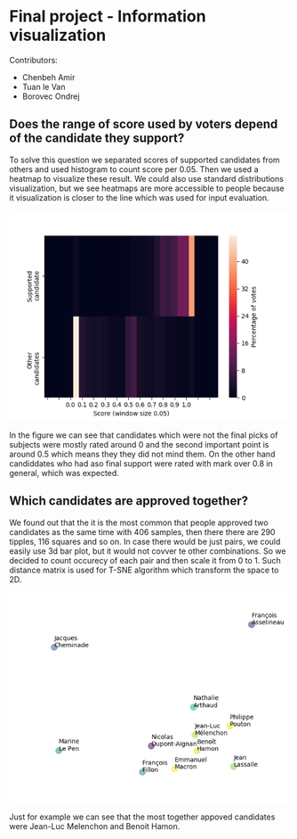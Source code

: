 # Final project - Information visualization

Contributors:
* Chenbeh Amir
* Tuan le Van
* Borovec Ondrej

## Does the range of score used by voters depend of the candidate they support?

To solve this question we separated scores of supported candidates from others and used histogram to count score per 0.05. Then we used a heatmap to visualize these result. 
We could also use  standard distributions visualization, but we see  heatmaps are more accessible to people because it visualization is closer to the line which was used for input evaluation.

![GI_score_range.png](results/GI_score_range.png)

In the figure we can see that candidates which were not the final picks of subjects were mostly rated around 0 and the second important point is around 0.5 which means they they did not mind them. On the other hand candiddates who had aso final support were rated with mark over 0.8 in general, which was expected.

## Which candidates are approved together?

We found out that the it is the most common that people approved two candidates as the same time with 406 samples, then there there are 290 tipples, 116 squares and so on. In case there would be just pairs, we could easily use 3d bar plot, but it would not covver te other combinations.
So we decided to count occurecy of each pair and then scale it from 0 to 1. Such distance matrix is used for T-SNE algorithm which transform the space to 2D.

![GI_approved_together.png](results/GI_approved_together.png)

Just for example we can see that the most together appoved candidates were Jean-Luc Melenchon and Benoit Hamon.
